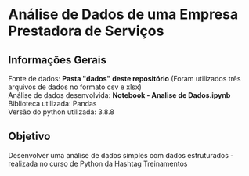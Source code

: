 # Análise de Dados de uma Empresa Prestadora de Serviços

## Informações Gerais
Fonte de dados: **Pasta "dados" deste repositório** (Foram utilizados três arquivos de dados no formato csv e xlsx) <br>
Análise de dados desenvolvida: **Notebook - Analise de Dados.ipynb** <br>
Biblioteca utilizada: Pandas <br>
Versão do python utilizada: 3.8.8

## Objetivo
Desenvolver uma análise de dados simples com dados estruturados - realizada no curso de Python da Hashtag Treinamentos
